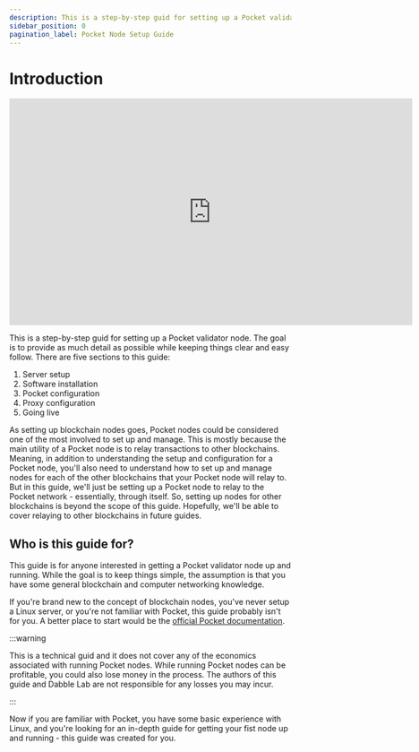 ```yaml
---
description: This is a step-by-step guid for setting up a Pocket validator node.
sidebar_position: 0
pagination_label: Pocket Node Setup Guide
---
```


# Introduction

<iframe id="ytplayer" type="text/html" width="720" height="405"
src="https://www.youtube.com/embed/Y7UTvIlHXRI?start=0"
frameborder="0" allowfullscreen></iframe>

This is a step-by-step guid for setting up a Pocket validator node. The goal is to provide as much detail as possible while keeping things clear and easy follow. There are five sections to this guide:

1. Server setup
2. Software installation
3. Pocket configuration
4. Proxy configuration
5. Going live

As setting up blockchain nodes goes, Pocket nodes could be considered one of the most involved to set up and manage. This is mostly because the main utility of a Pocket node is to relay transactions to other blockchains. Meaning, in addition to understanding the setup and configuration for a Pocket node, you'll also need to understand how to set up and manage nodes for each of the other blockchains that your Pocket node will relay to. But in this guide, we'll just be setting up a Pocket node to relay to the Pocket network - essentially, through itself. So, setting up nodes for other blockchains is beyond the scope of this guide. Hopefully, we'll be able to cover relaying to other blockchains in future guides.

## Who is this guide for?

This guide is for anyone interested in getting a Pocket validator node up and running. While the goal is to keep things simple, the assumption is that you have some general blockchain and computer networking knowledge. 

If you're brand new to the concept of blockchain nodes, you've never setup a Linux server, or you're not familiar with Pocket, this guide probably isn't for you. A better place to start would be the [official Pocket documentation](https://docs.pokt.network/).

:::warning

This is a technical guid and it does not cover any of the economics associated with running Pocket nodes. While running Pocket nodes can be profitable, you could also lose money in the process. The authors of this guide and Dabble Lab are not responsible for any losses you may incur.

:::

Now if you are familiar with Pocket, you have some basic experience with Linux, and you're looking for an in-depth guide for getting your fist node up and running - this guide was created for you.